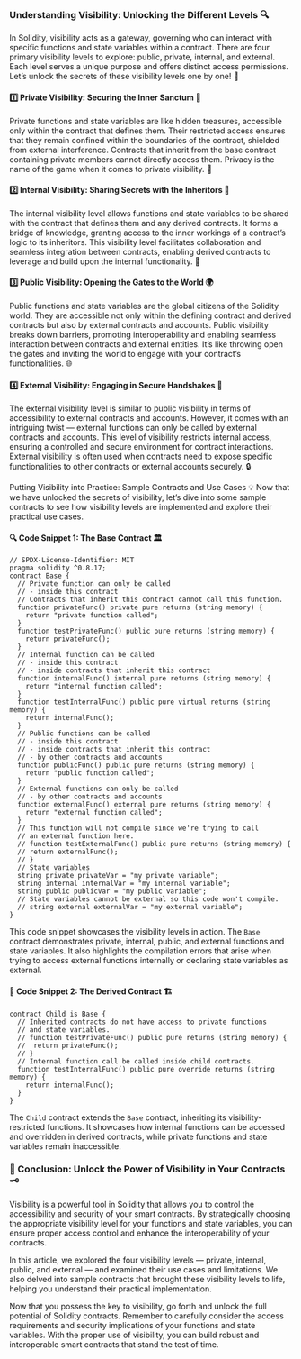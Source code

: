 ### Understanding Visibility: Unlocking the Different Levels 🔍

In Solidity, visibility acts as a gateway, governing who can interact with specific functions and state variables within a contract. There are four primary visibility levels to explore: public, private, internal, and external. Each level serves a unique purpose and offers distinct access permissions. Let’s unlock the secrets of these visibility levels one by one! 🔐

#### 1️⃣ Private Visibility: Securing the Inner Sanctum 🤫

Private functions and state variables are like hidden treasures, accessible only within the contract that defines them. Their restricted access ensures that they remain confined within the boundaries of the contract, shielded from external interference. Contracts that inherit from the base contract containing private members cannot directly access them. Privacy is the name of the game when it comes to private visibility. 🙈

#### 2️⃣ Internal Visibility: Sharing Secrets with the Inheritors 👥

The internal visibility level allows functions and state variables to be shared with the contract that defines them and any derived contracts. It forms a bridge of knowledge, granting access to the inner workings of a contract’s logic to its inheritors. This visibility level facilitates collaboration and seamless integration between contracts, enabling derived contracts to leverage and build upon the internal functionality. 🤝

#### 3️⃣ Public Visibility: Opening the Gates to the World 🌍

Public functions and state variables are the global citizens of the Solidity world. They are accessible not only within the defining contract and derived contracts but also by external contracts and accounts. Public visibility breaks down barriers, promoting interoperability and enabling seamless interaction between contracts and external entities. It’s like throwing open the gates and inviting the world to engage with your contract’s functionalities. 🌐

#### 4️⃣ External Visibility: Engaging in Secure Handshakes 🤝

The external visibility level is similar to public visibility in terms of accessibility to external contracts and accounts. However, it comes with an intriguing twist — external functions can only be called by external contracts and accounts. This level of visibility restricts internal access, ensuring a controlled and secure environment for contract interactions. External visibility is often used when contracts need to expose specific functionalities to other contracts or external accounts securely. 🔒

Putting Visibility into Practice: Sample Contracts and Use Cases 💡
Now that we have unlocked the secrets of visibility, let’s dive into some sample contracts to see how visibility levels are implemented and explore their practical use cases.

#### 🔍 Code Snippet 1: The Base Contract 🏛️

```solidity
// SPDX-License-Identifier: MIT
pragma solidity ^0.8.17;
contract Base {
  // Private function can only be called
  // - inside this contract
  // Contracts that inherit this contract cannot call this function.
  function privateFunc() private pure returns (string memory) {
    return "private function called";
  }
  function testPrivateFunc() public pure returns (string memory) {
    return privateFunc();
  }
  // Internal function can be called
  // - inside this contract
  // - inside contracts that inherit this contract
  function internalFunc() internal pure returns (string memory) {
    return "internal function called";
  }
  function testInternalFunc() public pure virtual returns (string memory) {
    return internalFunc();
  }
  // Public functions can be called
  // - inside this contract
  // - inside contracts that inherit this contract
  // - by other contracts and accounts
  function publicFunc() public pure returns (string memory) {
    return "public function called";
  }
  // External functions can only be called
  // - by other contracts and accounts
  function externalFunc() external pure returns (string memory) {
    return "external function called";
  }
  // This function will not compile since we're trying to call
  // an external function here.
  // function testExternalFunc() public pure returns (string memory) {
  // return externalFunc();
  // }
  // State variables
  string private privateVar = "my private variable";
  string internal internalVar = "my internal variable";
  string public publicVar = "my public variable";
  // State variables cannot be external so this code won't compile.
  // string external externalVar = "my external variable";
}
```

This code snippet showcases the visibility levels in action. The `Base` contract demonstrates private, internal, public, and external functions and state variables. It also highlights the compilation errors that arise when trying to access external functions internally or declaring state variables as external.

#### 🔄 Code Snippet 2: The Derived Contract 🏗️

```solidity
contract Child is Base {
  // Inherited contracts do not have access to private functions
  // and state variables.
  // function testPrivateFunc() public pure returns (string memory) {
  //  return privateFunc();
  // }
  // Internal function call be called inside child contracts.
  function testInternalFunc() public pure override returns (string memory) {
    return internalFunc();
  }
}
```

The `Child` contract extends the `Base` contract, inheriting its visibility-restricted functions. It showcases how internal functions can be accessed and overridden in derived contracts, while private functions and state variables remain inaccessible.

### 🔗 Conclusion: Unlock the Power of Visibility in Your Contracts 🗝️

Visibility is a powerful tool in Solidity that allows you to control the accessibility and security of your smart contracts. By strategically choosing the appropriate visibility level for your functions and state variables, you can ensure proper access control and enhance the interoperability of your contracts.

In this article, we explored the four visibility levels — private, internal, public, and external — and examined their use cases and limitations. We also delved into sample contracts that brought these visibility levels to life, helping you understand their practical implementation.

Now that you possess the key to visibility, go forth and unlock the full potential of Solidity contracts. Remember to carefully consider the access requirements and security implications of your functions and state variables. With the proper use of visibility, you can build robust and interoperable smart contracts that stand the test of time.
